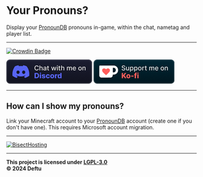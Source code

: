 # Your Pronouns?
Display your [PronounDB](https://pronoundb.org/) pronouns in-game, within the chat, nametag and player list.

---

[![Crowdin Badge](https://wsrv.nl/?url=https%3A%2F%2Fbadges.crowdin.net%2Ffavorita%2Flocalized.svg&n=-1&maxage=1d)](https://crowdin.com/project/favorita)

[![Discord Badge](https://raw.githubusercontent.com/intergrav/devins-badges/v2/assets/cozy/social/discord-singular_64h.png)](https://s.deftu.dev/discord)
[![Ko-Fi Badge](https://raw.githubusercontent.com/intergrav/devins-badges/v2/assets/cozy/donate/kofi-singular_64h.png)](https://s.deftu.dev/kofi)

---

## How can I show my pronouns?

Link your Minecraft account to your [PronounDB](https://pronoundb.org/) account (create one if you don't have one). This requires Microsoft account migration.

---

[![BisectHosting](https://www.bisecthosting.com/partners/custom-banners/8fb6621b-811a-473b-9087-c8c42b50e74c.png)](https://s.deftu.dev/bisect)

---

**This project is licensed under [LGPL-3.0][lgpl]**\
**&copy; 2024 Deftu**

[lgpl]: https://www.gnu.org/licenses/lgpl-3.0.en.html
